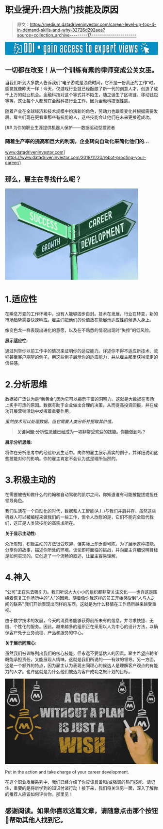 # 职业提升:四大热门技能及原因

> 原文：<https://medium.datadriveninvestor.com/career-level-up-top-4-in-demand-skills-and-why-32726d292aea?source=collection_archive---------17----------------------->

[![](img/c600e73a2955ebc13f10253dd1ee84e6.png)](http://www.track.datadriveninvestor.com/1B9E)

## 一切都在改变！从一个训练有素的律师变成公关女巫。

当我们听到大多数人告诉我们“电子游戏是浪费时间，它不是一份真正的工作”时，感觉就像昨天一样！今天，仅游戏行业就已经酝酿了新一代的创意人才，创造了成千上万的就业机会。金融科技对这个等式并不陌生，随之诞生了区块链、移动钱包等等。这让每个人都想在金融科技行业工作，因为金融科技很性感。

随着产业在全球经济和技术规模中扮演新的角色，劳动力也跟着变化并根据需要发展。雇主们现在更看重那些有技能的人，这些技能会让他们在未来更接近成功。

[](https://www.datadriveninvestor.com/2018/11/20/robot-proofing-your-career/) [## 为你的职业生涯提供机器人保护——数据驱动型投资者

### 随着生产率的提高和巨大的利润，企业转向自动化来简化他们的…

www.datadriveninvestor.com](https://www.datadriveninvestor.com/2018/11/20/robot-proofing-your-career/) 

## 那么，雇主在寻找什么呢？

![](img/d479480e11a86a7016e25a2710086ef5.png)

# 1.适应性

在瞬息万变的工作环境中，没有人能够固步自封。技术在发展，行业在转变，新的市场趋势需要快速响应。雇主们把他们的价值放在能展示适应性的候选人身上。

像变色龙一样表现出进化的意愿，以及在不熟悉的情况出现时“失控”的低风险。

**展示适应性:**

通过列举你以前工作中的情况来证明你的适应能力。详述你不得不适应新技术、流程甚至客户期望的例子。用这些例子展示你的适应能力，并从雇主那里获得坚定的信任感。

# 2.分析思维

数据被广泛认为是“新黄金”,因为它可以揭示丰富的洞察力。这就是大数据在市场上炙手可热的原因。数据有助于企业做出合理的决策，从而提高投资回报，并在成功开展营销活动中发挥着重要作用。

*虽然技术可以处理数据，但它需要人类分析并提取其价值。*

> **关键问题:分析性思维已经成为一项非常受欢迎的技能。你能做到吗？**

**展示分析思维:**

将你在分析思考中的经验带到生活中。向你的雇主展示真实的例子，并详细说明这些技能对你的影响。你的雇主肯定不会认为这是理所当然的。

# 3.积极主动的

在需要被告知做什么的约翰和自动驾驶的凯尔之间，你知道谁有可能被提拔或担任领导角色。

我们生活在一个自动化的时代，数据和人工智能(A.I .)与我们并肩共存。虽然这些机器人可以被编程来做我们的一些工作，但令人欣慰的是，它们不能完全取代我们，这正是人类软技能的高需求所在。

**关于显示主动性:**

众所周知，积极主动的方法很受欢迎，但实际上却乏善可陈。为了展示这种技能，分享你的故事，描述你所处的环境，谈论即将面临的挑战，并向雇主详细说明目标是如何实现的。它创造了一个流畅的叙述，让雇主容易理解。

# 4.神入

“公司”正在失去吸引力。我们听说大大小小的组织都非常关注文化——也许这是围绕着恢复工作场所中的“人”的因素。随着像你我这样的员工开始感受到“人与人之间的联系”,我们开始表现出同样的东西。这就是为什么移情在工作场所越来越受重视。

由于数字技术的发展，今天的消费者能够获得前所未有的信息，并寻求快捷、无缝、个性化的服务。因此，越来越多的组织正在采用以人为中心的设计方法，以确保客户处于业务流程、产品和服务的中心。

**关于展示同理心:**

虽然我们被训练列出我们的核心技能，但永远不要低估人的因素。雇主希望应聘者既能承担责任，又能展现人情味。这就是我们所说的——有效的领导。另一方面，这是一个额外的特点，因为雇主认为表现出同理心的候选人是理解客户观点的有能力的人才。也许这就是为什么他们被选为客户成功之旅计划的目标。

![](img/6782f2fb1a4de1c0fae7d5bb90e8eb74.png)

Put in the action and take charge of your career development.

在这个职业发展系列中，我们已经介绍了你应该具备和/或强调的热门技能。请记住，重要的是将新学到的知识付诸行动！接下来，我们将关注另一面，深入了解你的推荐人应该如何评价你。那里见！

## 感谢阅读。如果你喜欢这篇文章，请随意点击那个按钮👏帮助其他人找到它。